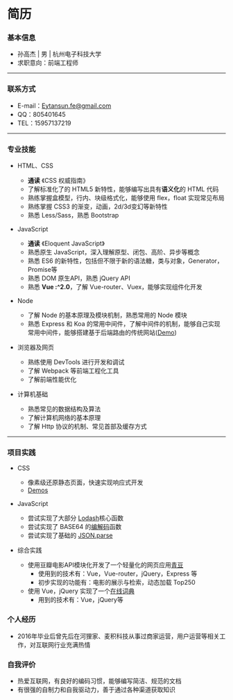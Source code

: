 
# 简历
### **基本信息**
- 孙高杰 | 男 | 杭州电子科技大学                                                 
- 求职意向：前端工程师

-----------
### **联系方式**
- E-mail：Eytansun.fe@gmail.com
- QQ：805401645
- TEL：15957137219

-----------

### **专业技能**

- HTML、CSS
    - **通读** 《CSS 权威指南》
    - 了解标准化了的 HTML5 新特性，能够编写出具有**语义化**的 HTML 代码
    - 熟练掌握盒模型，行内、块级格式化，能够使用 flex，float 实现常见布局
    - 熟练掌握 CSS3 的渐变，动画，2d/3d变幻等新特性
    - 熟悉 Less/Sass，熟悉 Bootstrap

- JavaScript
    - **通读** 《Eloquent JavaScript》 
    - 熟悉原生 JavaScript，深入理解原型、闭包、高阶、异步等概念
    - 熟悉 ES6 的新特性，包括但不限于新的语法糖，类与对象，Generator，Promise等
    - 熟悉 DOM 原生API，熟悉 jQuery API
    - 熟悉 **Vue :^2.0**，了解 Vue-router、Vuex，能够实现组件化开发

- Node  
    - 了解 Node 的基本原理及模块机制，熟悉常用的 Node 模块
    - 熟悉 Express 和 Koa 的常用中间件，了解中间件的机制，能够自己实现常用中间件，能够搭建基于后端路由的传统网站([Demo](http://www.scon.site/))

- 浏览器及网页
    - 熟练使用 DevTools 进行开发和调试
    - 了解 Webpack 等前端工程化工具
    - 了解前端性能优化

- 计算机基础
    - 熟悉常见的数据结构及算法
    - 了解计算机网络的基本原理
    - 了解 Http 协议的机制、常见首部及缓存方式
    

    
----------
### **项目实践**

- CSS
    -  像素级还原静态页面，快速实现响应式开发
    -  [Demos](https://moolan-d.github.io/Demos/) 
   
- JavaScript

    - 尝试实现了大部分 [Lodash](https://moolan-d.github.io/SunGaoJie-lodash.js)核心函数
    - 尝试实现了 BASE64 的[编解码](https://github.com/Moolan-d/Base-64)函数
    - 尝试实现了基础的 [JSON.parse](https://github.com/Moolan-d/JSON-parse)

- 综合实践

    - 使用豆瓣电影API模块化开发了一个轻量化的网页应用[青豆](http://www.scon.site:7070/#/home/hotplay)
        - 使用到的技术有：Vue，Vue-router，jQuery，Express 等
        - 初步实现的功能有：电影的展示与检索，动态加载 Top250
    - 使用 Vue，jQuery 实现了一个[在线词典](http://alrsus.win/web-dictionary/Dictionary/)
        - 用到的技术有：Vue，jQuery等

### **个人经历**

- 2016年毕业后曾先后在河狸家、麦积科技从事过商家运营，用户运营等相关工作，对互联网行业充满热情

### **自我评价**

- 热爱互联网，有良好的编码习惯，能够编写简洁、规范的文档
- 有很强的自制力和自我驱动力，善于通过各种渠道获取知识

